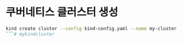 # 쿠버네티스 클러스터 생성

```bash
kind create cluster --config kind-config.yaml --name my-cluster
```# mykindcluster
